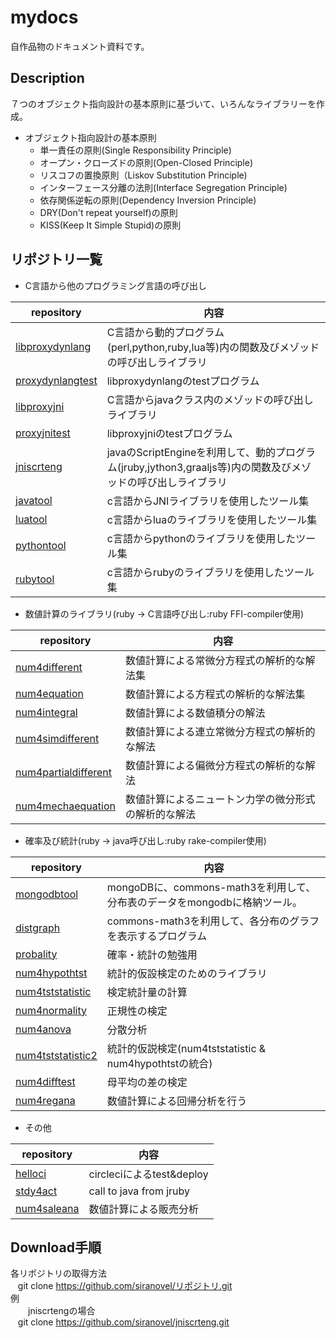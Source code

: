 mydocs
======
自作品物のドキュメント資料です。

## Description ##
７つのオブジェクト指向設計の基本原則に基づいて、いろんなライブラリーを作成。

- オブジェクト指向設計の基本原則  
  - 単一責任の原則(Single Responsibility Principle)
  - オープン・クローズドの原則(Open-Closed Principle)
  - リスコフの置換原則（Liskov Substitution Principle)
  - インターフェース分離の法則(Interface Segregation Principle)
  - 依存関係逆転の原則(Dependency Inversion Principle)
  - DRY(Don't repeat yourself)の原則
  - KISS(Keep It Simple Stupid)の原則

## リポジトリ一覧 ##

* C言語から他のプログラミング言語の呼び出し

|repository                            |内容                                                                                   |
|--------------------------------------|---------------------------------------------------------------------------------------|
|[libproxydynlang](proxydynlang/lib)   |C言語から動的プログラム(perl,python,ruby,lua等)内の関数及びメゾッドの呼び出しライブラリ    |
|[proxydynlangtest](proxydynlang/test) |libproxydynlangのtestプログラム                                                        |
|[libproxyjni](proxyjni/lib)           |C言語からjavaクラス内のメゾッドの呼び出しライブラリ                                      |
|[proxyjnitest](proxyjni/test)         |libproxyjniのtestプログラム                                                            |
|[jniscrteng](jniscrteng)              |javaのScriptEngineを利用して、動的プログラム(jruby,jython3,graaljs等)内の関数及びメゾッドの呼び出しライブラリ|
|[javatool](javatool/)                 |c言語からJNIライブラリを使用したツール集                                               |
|[luatool](luatool/)                   |c言語からluaのライブラリを使用したツール集                                             |
|[pythontool](pythontool/)             |c言語からpythonのライブラリを使用したツール集                                          |
|[rubytool](rubytool/)                 |c言語からrubyのライブラリを使用したツール集                                            |


* 数値計算のライブラリ(ruby -> C言語呼び出し:ruby FFI-compiler使用)

|repository                            |内容                                                              |
|--------------------------------------|------------------------------------------------------------------|
|[num4different](num4different)        |数値計算による常微分方程式の解析的な解法集                           |
|[num4equation](num4equation)          |数値計算による方程式の解析的な解法集                                 |
|[num4integral](num4integral)          |数値計算による数値積分の解法                                        |
|[num4simdifferent](num4simdifferent)  |数値計算による連立常微分方程式の解析的な解法                         |
|[num4partialdifferent](num4partidifferent)     |数値計算による偏微分方程式の解析的な解法                    |
|[num4mechaequation](num4phyequation/num4mechaequation) |数値計算によるニュートン力学の微分形式の解析的な解法 |

* 確率及び統計(ruby -> java呼び出し:ruby rake-compiler使用)

|repository                            |内容                                                                  |
|--------------------------------------|----------------------------------------------------------------------|
|[mongodbtool](mongodbtool/)           |mongoDBに、commons-math3を利用して、分布表のデータをmongodbに格納ツール。|
|[distgraph](distgraph/)               |commons-math3を利用して、各分布のグラフを表示するプログラム              |
|[probality](probablty/)               |確率・統計の勉強用                                                     |
|[num4hypothtst](num4hypothtst)        |統計的仮設検定のためのライブラリ                                        |
|[num4tststatistic](num4tststatistic)  |検定統計量の計算                                                       |
|[num4normality](num4normality)        |正規性の検定                                            |
|[num4anova](num4anova)                |分散分析                                              |
|[num4tststatistic2](num4tststatistic2)|統計的仮説検定(num4tststatistic & num4hypothtstの統合)      |
|[num4difftest](num4difftest)          |母平均の差の検定                                          |
|[num4regana](num4regana)              |数値計算による回帰分析を行う                                    |

* その他

|repository                            |内容                      |
|--------------------------------------|--------------------------|
|[helloci](helloci)                    |circleciによるtest&deploy |
|[stdy4act](stdy4act)                  |call to java from jruby   |
|[num4saleana](num4saleana)            |数値計算による販売分析      |


## Download手順 ##

各リポジトリの取得方法  
    git clone https://github.com/siranovel/リポジトリ.git  
例  
　　jniscrtengの場合  
    git clone https://github.com/siranovel/jniscrteng.git  

